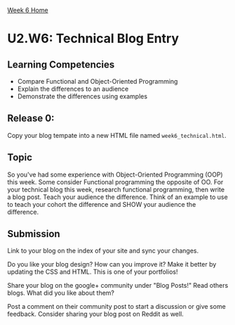 [Week 6 Home](./)

# U2.W6: Technical Blog Entry

## Learning Competencies
- Compare Functional and Object-Oriented Programming 
- Explain the differences to an audience
- Demonstrate the differences using examples


## Release 0:
Copy your blog tempate into a new HTML file named `week6_technical.html`. 

## Topic

So you've had some experience with Object-Oriented Programming (OOP) this week. Some consider Functional programming the opposite of OO. For your technical blog this week, research functional programming, then write a blog post. Teach your audience the difference. Think of an example to use to teach your cohort the difference and SHOW your audience the difference. 


## Submission
Link to your blog on the index of your site and sync your changes. 

Do you like your blog design? How can you improve it? Make it better by updating the CSS and HTML. This is one of your portfolios!

Share your blog on the google+ community under "Blog Posts!" Read others blogs. What did you like about them? 

Post a comment on their community post to start a discussion or give some feedback.  Consider sharing your blog post on Reddit as well.
